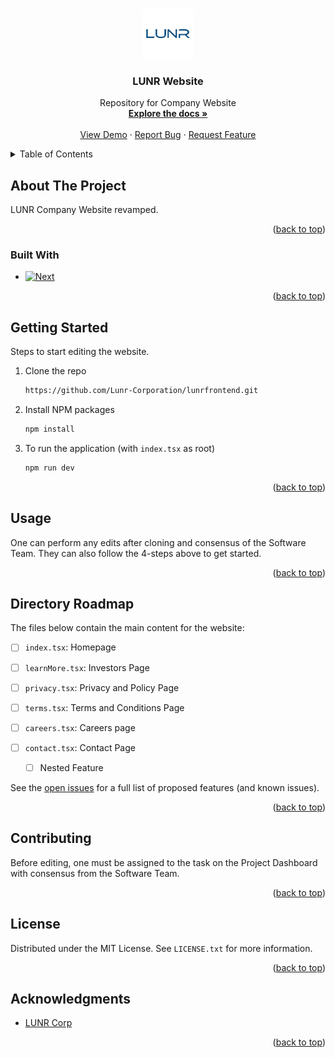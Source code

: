 <!-- Improved compatibility of back to top link: See: https://github.com/othneildrew/Best-README-Template/pull/73 -->
<a name="readme-top"></a>
<!--
*** Thanks for checking out the Best-README-Template. If you have a suggestion
*** that would make this better, please fork the repo and create a pull request
*** or simply open an issue with the tag "enhancement".
*** Don't forget to give the project a star!
*** Thanks again! Now go create something AMAZING! :D
-->



<!-- PROJECT SHIELDS -->
<!--
*** I'm using markdown "reference style" links for readability.
*** Reference links are enclosed in brackets [ ] instead of parentheses ( ).
*** See the bottom of this document for the declaration of the reference variables
*** for contributors-url, forks-url, etc. This is an optional, concise syntax you may use.
*** https://www.markdownguide.org/basic-syntax/#reference-style-links
-->




<!-- PROJECT LOGO -->
<br />
<div align="center">
  <a href="https://github.com/Lunr-Corporation/lunrfrontend">
    <img src="/public/images/logo.png" alt="Logo" width="80" height="80">
  </a>

<h3 align="center">LUNR Website</h3>

  <p align="center">
    Repository for Company Website
    <br />
    <a href="https://github.com/Lunr-Corporation/lunrfrontend"><strong>Explore the docs »</strong></a>
    <br />
    <br />
    <a href="https://github.com/Lunr-Corporation/lunrfrontend">View Demo</a>
    ·
    <a href="https://github.com/Lunr-Corporation/lunrfrontend/issues/new?labels=bug&template=bug-report---.md">Report Bug</a>
    ·
    <a href="https://github.com/Lunr-Corporation/lunrfrontend/issues/new?labels=enhancement&template=feature-request---.md">Request Feature</a>
  </p>
</div>



<!-- TABLE OF CONTENTS -->
<details>
  <summary>Table of Contents</summary>
  <ol>
    <li>
      <a href="#about-the-project">About The Project</a>
      <ul>
        <li><a href="#built-with">Built With</a></li>
      </ul>
    </li>
    <li>
      <a href="#getting-started">Getting Started</a>
    </li>
    <li><a href="#usage">Usage</a></li>
    <li><a href="#contributing">Contributing</a></li>
    <li><a href="#acknowledgments">Acknowledgments</a></li>
  </ol>
</details>



<!-- ABOUT THE PROJECT -->
## About The Project

LUNR Company Website revamped. 



<p align="right">(<a href="#readme-top">back to top</a>)</p>



### Built With

* [![Next][Next.js]][Next-url]


<p align="right">(<a href="#readme-top">back to top</a>)</p>



<!-- GETTING STARTED -->
## Getting Started

Steps to start editing the website.

1. Clone the repo
   ```sh
   https://github.com/Lunr-Corporation/lunrfrontend.git
   ```
3. Install NPM packages
   ```sh
   npm install
   ```
4. To run the application (with `index.tsx` as root)
   ```sh
   npm run dev
   ```

<p align="right">(<a href="#readme-top">back to top</a>)</p>



<!-- USAGE EXAMPLES -->
## Usage
One can perform any edits after cloning and consensus of the Software Team. They can also follow the 4-steps above 
to get started.



<p align="right">(<a href="#readme-top">back to top</a>)</p>



<!-- ROADMAP -->
## Directory Roadmap
The files below contain the main content for the website:

- [ ] `index.tsx`: Homepage
- [ ] `learnMore.tsx`: Investors Page 
- [ ] `privacy.tsx`: Privacy and Policy Page
- [ ] `terms.tsx`: Terms and Conditions Page 
- [ ] `careers.tsx`: Careers page 
- [ ] `contact.tsx`: Contact Page 

    - [ ] Nested Feature

See the [open issues](https://github.com/github_username/repo_name/issues) for a full list of proposed features (and known issues).

<p align="right">(<a href="#readme-top">back to top</a>)</p>



<!-- CONTRIBUTING -->
## Contributing

Before editing, one must be assigned to the task on the Project Dashboard with consensus from the Software Team.

<p align="right">(<a href="#readme-top">back to top</a>)</p>



<!-- LICENSE -->
## License

Distributed under the MIT License. See `LICENSE.txt` for more information.

<p align="right">(<a href="#readme-top">back to top</a>)</p>







<!-- ACKNOWLEDGMENTS -->
## Acknowledgments

* [LUNR Corp](https://lunrfrontend.vercel.app/)

<p align="right">(<a href="#readme-top">back to top</a>)</p>



<!-- MARKDOWN LINKS & IMAGES -->
<!-- https://www.markdownguide.org/basic-syntax/#reference-style-links -->
[contributors-shield]: https://img.shields.io/github/contributors/Lunr-Corporation/lunrfrontend.svg?style=for-the-badge
[contributors-url]: https://github.com/Lunr-Corporation/lunrfrontend/graphs/contributors
[forks-shield]: https://img.shields.io/github/forks/Lunr-Corporation/lunrfrontend.svg?style=for-the-badge
[forks-url]: https://github.com/Lunr-Corporation/lunrfrontend/network/members
[stars-shield]: https://img.shields.io/github/stars/Lunr-Corporation/lunrfrontend.svg?style=for-the-badge
[stars-url]: https://github.com/Lunr-Corporation/lunrfrontend/stargazers
[issues-shield]: https://img.shields.io/github/issues/Lunr-Corporation/lunrfrontend.svg?style=for-the-badge
[issues-url]: https://github.com/Lunr-Corporation/lunrfrontend/issues
[license-shield]: https://img.shields.io/github/license/github_username/repo_name.svg?style=for-the-badge
[license-url]: https://github.com/github_username/repo_name/blob/master/LICENSE.txt
[linkedin-shield]: https://img.shields.io/badge/-LinkedIn-black.svg?style=for-the-badge&logo=linkedin&colorB=555

[product-screenshot]: images/screenshot.png
[Next.js]: https://img.shields.io/badge/next.js-000000?style=for-the-badge&logo=nextdotjs&logoColor=white
[Next-url]: https://nextjs.org/
[React.js]: https://img.shields.io/badge/React-20232A?style=for-the-badge&logo=react&logoColor=61DAFB
[React-url]: https://reactjs.org/
[Vue.js]: https://img.shields.io/badge/Vue.js-35495E?style=for-the-badge&logo=vuedotjs&logoColor=4FC08D
[Vue-url]: https://vuejs.org/
[Angular.io]: https://img.shields.io/badge/Angular-DD0031?style=for-the-badge&logo=angular&logoColor=white
[Angular-url]: https://angular.io/
[Svelte.dev]: https://img.shields.io/badge/Svelte-4A4A55?style=for-the-badge&logo=svelte&logoColor=FF3E00
[Svelte-url]: https://svelte.dev/
[Laravel.com]: https://img.shields.io/badge/Laravel-FF2D20?style=for-the-badge&logo=laravel&logoColor=white
[Laravel-url]: https://laravel.com
[Bootstrap.com]: https://img.shields.io/badge/Bootstrap-563D7C?style=for-the-badge&logo=bootstrap&logoColor=white
[Bootstrap-url]: https://getbootstrap.com
[JQuery.com]: https://img.shields.io/badge/jQuery-0769AD?style=for-the-badge&logo=jquery&logoColor=white
[JQuery-url]: https://jquery.com 